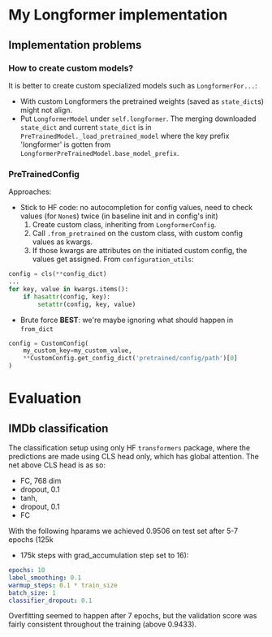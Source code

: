 # My Longformer implementation

## Implementation problems

### How to create custom models?

It is better to create custom specialized models such as `LongformerFor...`:
- With custom Longformers the pretrained weights (saved as `state_dict`s) might
  not align.
- Put `LongformerModel` under `self.longformer`. The merging downloaded
  `state_dict` and current `state_dict` is in
  `PreTrainedModel._load_pretrained_model` where the key prefix 'longformer' is
  gotten from `LongformerPreTrainedModel.base_model_prefix`.


### PreTrainedConfig

Approaches:

- Stick to HF code: no autocompletion for config values, need to check values
  (for `None`s) twice (in baseline init and in config's init)
    1. Create custom class, inheriting from `LongformerConfig`.
    2. Call `.from_pretrained` on the custom class, with custom config values as
       kwargs.
    3. If those kwargs are attributes on the initiated custom config, the values
       get assigned. From `configuration_utils`:
```python
config = cls(**config_dict)
...
for key, value in kwargs.items():
    if hasattr(config, key):
        setattr(config, key, value)
```

- Brute force **BEST**: we're maybe ignoring what should happen in `from_dict`
```python
config = CustomConfig(
    my_custom_key=my_custom_value,
    **CustomConfig.get_config_dict('pretrained/config/path')[0]
)
```



# Evaluation

## IMDb classification

The classification setup using only HF `transformers` package, where the
predictions are made using CLS head only, which has global attention. The net
above CLS head is as so:
- FC, 768 dim
- dropout, 0.1
- tanh,
- dropout, 0.1
- FC

With the following hparams we achieved 0.9506 on test set after 5-7 epochs (125k
- 175k steps with grad_accumulation step set to 16):

```yaml
epochs: 10
label_smoothing: 0.1
warmup_steps: 0.1 * train_size
batch_size: 1
classifier_dropout: 0.1
```

Overfitting seemed to happen after 7 epochs, but the validation score was
fairly consistent throughout the training (above 0.9433).
